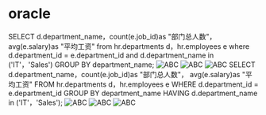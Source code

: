 # oracle
SELECT d.department_name，count(e.job_id)as "部门总人数"，
avg(e.salary)as "平均工资"
from hr.departments d，hr.employees e
where d.department_id = e.department_id
and d.department_name in ('IT'，'Sales')
GROUP BY department_name;
![ABC](https://github.com/soywiih/oracle/blob/master/test1/1.png)
![ABC](https://github.com/soywiih/oracle/blob/master/test1/2.png)
![ABC](https://github.com/soywiih/oracle/blob/master/test1/3.png)
SELECT d.department_name，count(e.job_id)as "部门总人数"，
avg(e.salary)as "平均工资"
FROM hr.departments d，hr.employees e
WHERE d.department_id = e.department_id
GROUP BY department_name
HAVING d.department_name in ('IT'，'Sales');
![ABC](https://github.com/soywiih/oracle/blob/master/test1/4.png)
![ABC](https://github.com/soywiih/oracle/blob/master/test1/5.png)
![ABC](https://github.com/soywiih/oracle/blob/master/test1/6.png)
